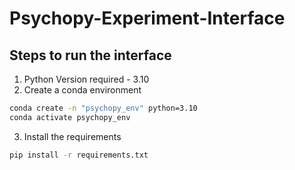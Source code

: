 # Psychopy-Experiment-Interface


## Steps to run the interface
1. Python Version required - 3.10
2. Create a conda environment
```bash
conda create -n "psychopy_env" python=3.10
conda activate psychopy_env
```
3. Install the requirements 
```bash
pip install -r requirements.txt
```
